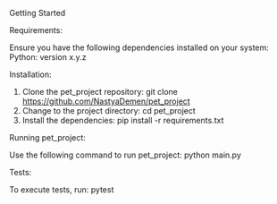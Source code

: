 Getting Started

Requirements:

Ensure you have the following dependencies installed on your system:
Python: version x.y.z

Installation:

1. Clone the pet_project repository:
git clone https://github.com/NastyaDemen/pet_project
2. Change to the project directory:
cd pet_project
3. Install the dependencies:
pip install -r requirements.txt

Running pet_project:

Use the following command to run pet_project:
python main.py

Tests:

To execute tests, run:
pytest
